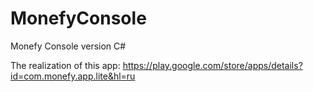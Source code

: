 # MonefyConsole
Monefy Console version C#



The realization of this app: https://play.google.com/store/apps/details?id=com.monefy.app.lite&hl=ru
